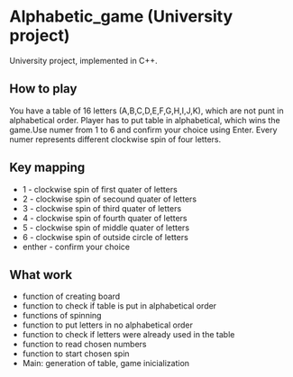 # Alphabetic_game (University project)
University project, implemented in C++. 

## How to play
You have a table of 16 letters (A,B,C,D,E,F,G,H,I,J,K), which are not punt in alphabetical order. Player has to put table in alphabetical, which wins the game.Use numer from 1 to 6 and confirm your choice using Enter. Every numer represents different clockwise spin of four letters.

## Key mapping
* 1 - clockwise spin of first quater of letters
* 2 - clockwise spin of secound quater of letters
* 3 - clockwise spin of third quater of letters
* 4 - clockwise spin of fourth quater of letters
* 5 - clockwise spin of middle quater of letters
* 6 - clockwise spin of outside circle of letters
* enther - confirm your choice

## What work
* function of creating board
* function to check if table is put in alphabetical order
* functions of spinning
* function to put letters in no alphabetical order
* function to check if letters were already used in the table
* function to read chosen numbers
* function to start chosen spin
* Main: generation of table, game inicialization
